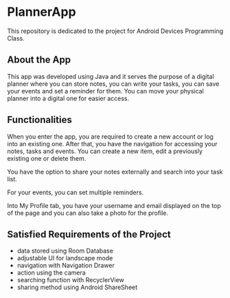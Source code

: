 # PlannerApp

This repository is dedicated to the project for Android Devices Programming Class.

## About the App

This app was developed using Java and it serves the purpose of a digital planner where you can store notes, you can write your tasks, you can save your events and set a reminder for them. You can move your physical planner into a digital one for easier access.

## Functionalities

When you enter the app, you are required to create a new account or log into an existing one. After that, you have the navigation for accessing your notes, tasks and events. You can create a new item, edit a previously existing one or delete them. 

You have the option to share your notes externally and search into your task list.

For your events, you can set multiple reminders.

Into My Profile tab, you have your username and email displayed on the top of the page and you can also take a photo for the profile. 

## Satisfied Requirements of the Project

* data stored using Room Database
* adjustable UI for landscape mode
* navigation with Navigation Drawer
* action using the camera
* searching function with RecyclerView
* sharing method using Android ShareSheet

